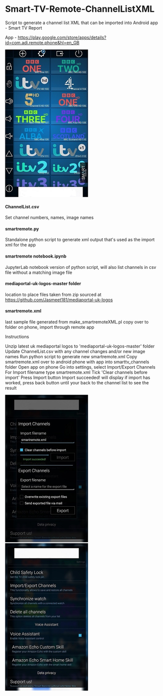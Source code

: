 # Smart-TV-Remote-ChannelListXML
Script to generate a channel list XML that can be imported into Android app - Smart TV Report

App - https://play.google.com/store/apps/details?id=com.adi.remote.phone&hl=en_GB

![Alt text](./README-assets/smartremote-01.jpg?raw=true "Smart Remote")

#### ChannelList.csv  
Set channel numbers, names, image names

#### smartremote.py  
Standalone python script to generate xml output that's used as the import xml for the app

#### smartremote notebook.ipynb  
JupyterLab notebook version of python script, will also list channels in csv file without a matching image file

#### mediaportal-uk-logos-master folder  
location to place files taken from zip sourced at https://github.com/Jasmeet181/mediaportal-uk-logos

#### smartremote.xml  
last sample file generated from make_smartremoteXML.pl
  copy over to folder on phone, import through remote app

Instructions

Unzip latest uk mediaportal logos to 'mediaportal-uk-logos-master' folder
Update ChannelList.csv with any channel changes and/or new image names
Run python script to generate new smartremote.xml
Copy smartremote.xml over to android phone with app into smarttv_channels folder
Open app on phone
Go into settings, select Import/Export Channels
For Import filename type smartremote.xml 
Tick 'Clear channels before import'
Press Import button
Import succeeded! will display if import has worked, press back button until your back to the channel list to see the result

![Alt text](./README-assets/smartremote-02.jpg?raw=true "Smart Remote")
![Alt text](./README-assets/smartremote-03.jpg?raw=true "Smart Remote")
